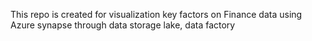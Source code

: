 This repo is created for visualization key factors on Finance data using Azure synapse through data storage lake, data factory
